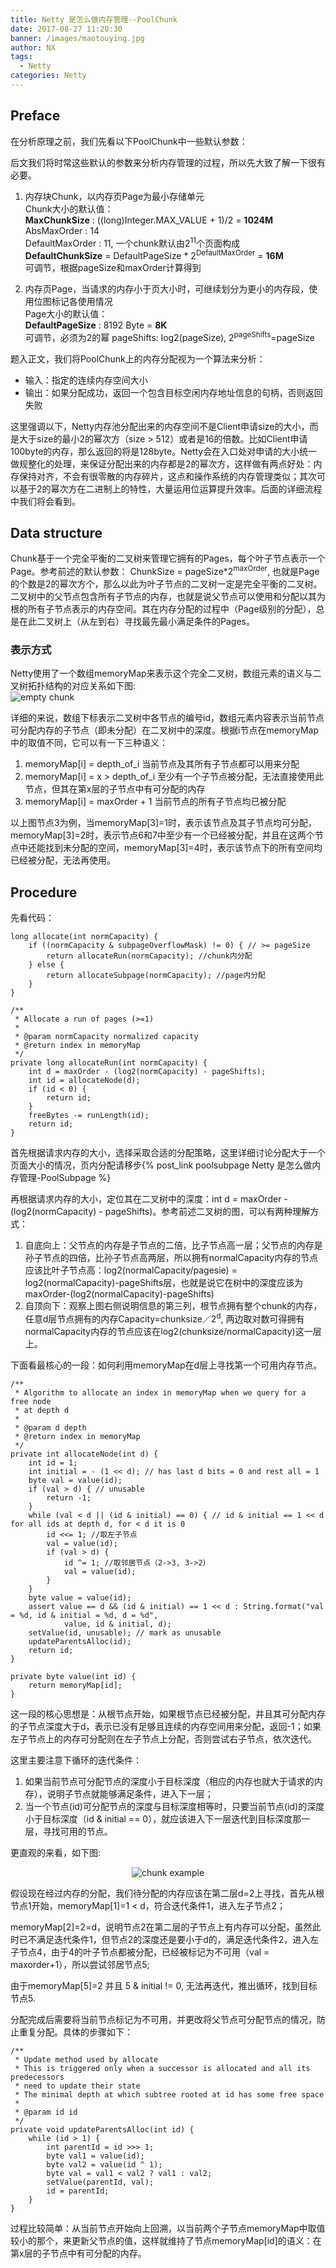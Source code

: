 ```yaml
---
title: Netty 是怎么做内存管理--PoolChunk
date: 2017-08-27 11:20:30
banner: /images/maotouying.jpg
author: NX
tags:
  - Netty
categories: Netty
---
```


## Preface

在分析原理之前，我们先看以下PoolChunk中一些默认参数：

后文我们将时常这些默认的参数来分析内存管理的过程，所以先大致了解一下很有必要。

<!-- more -->

1. 内存块Chunk，以内存页Page为最小存储单元  
Chunk大小的默认值：  
**MaxChunkSize** : ((long)Integer.MAX_VALUE + 1)/2 = **1024M**  
AbsMaxOrder : 14  
DefaultMaxOrder : 11, 一个chunk默认由2<sup>11</sup>个页面构成  
**DefaultChunkSize** = DefaultPageSize * 2<sup>DefaultMaxOrder</sup> = **16M**  
可调节，根据pageSize和maxOrder计算得到

2. 内存页Page，当请求的内存小于页大小时，可继续划分为更小的内存段，使用位图标记各使用情况  
Page大小的默认值：  
**DefaultPageSize** : 8192 Byte = **8K**  
可调节，必须为2的幂
pageShifts: log2(pageSize), 2<sup>pageShifts</sup>=pageSize

题入正文，我们将PoolChunk上的内存分配视为一个算法来分析：

+ 输入：指定的连续内存空间大小
+ 输出：如果分配成功，返回一个包含目标空闲内存地址信息的句柄，否则返回失败

这里强调以下，Netty内存池分配出来的内存空间不是Client申请size的大小，而是大于size的最小2的幂次方（size > 512）或者是16的倍数。比如Client申请100byte的内存，那么返回的将是128byte。Netty会在入口处对申请的大小统一做规整化的处理，来保证分配出来的内存都是2的幂次方，这样做有两点好处：内存保持对齐，不会有很零散的内存碎片，这点和操作系统的内存管理类似；其次可以基于2的幂次方在二进制上的特性，大量运用位运算提升效率。后面的详细流程中我们将会看到。

## Data structure  

Chunk基于一个完全平衡的二叉树来管理它拥有的Pages，每个叶子节点表示一个Page。参考前述的默认参数：
ChunkSize = pageSize*2<sup>maxOrder</sup>, 也就是Page的个数是2的幂次方个，那么以此为叶子节点的二叉树一定是完全平衡的二叉树。二叉树中的父节点包含所有子节点的内存，也就是说父节点可以使用和分配以其为根的所有子节点表示的内存空间。其在内存分配的过程中（Page级别的分配），总是在此二叉树上（从左到右）寻找最先最小满足条件的Pages。

### 表示方式
Netty使用了一个数组memoryMap来表示这个完全二叉树，数组元素的语义与二叉树拓扑结构的对应关系如下图:   
![empty chunk](poolchunk/emptychunk.jpg)  

详细的来说，数组下标表示二叉树中各节点的编号id，数组元素内容表示当前节点可分配内存的子节点（即未分配）在二叉树中的深度。根据i节点在memoryMap中的取值不同，它可以有一下三种语义：
1. memoryMap[i] = depth_of_i 当前节点及其所有子节点都可以用来分配
2. memoryMap[i] = x > depth_of_i 至少有一个子节点被分配，无法直接使用此节点，但其在第x层的子节点中有可分配的内存
3. memoryMap[i] = maxOrder + 1 当前节点的所有子节点均已被分配

以上图节点3为例，当memoryMap[3]=1时，表示该节点及其子节点均可分配，memoryMap[3]=2时，表示节点6和7中至少有一个已经被分配，并且在这两个节点中还能找到未分配的空间，memoryMap[3]=4时，表示该节点下的所有空间均已经被分配，无法再使用。

## Procedure
先看代码：
```
long allocate(int normCapacity) {
    if ((normCapacity & subpageOverflowMask) != 0) { // >= pageSize
        return allocateRun(normCapacity); //chunk内分配
    } else {
        return allocateSubpage(normCapacity); //page内分配
    }
}
```
```
/**
 * Allocate a run of pages (>=1)
 *
 * @param normCapacity normalized capacity
 * @return index in memoryMap
 */
private long allocateRun(int normCapacity) {
    int d = maxOrder - (log2(normCapacity) - pageShifts);
    int id = allocateNode(d);
    if (id < 0) {
        return id;
    }
    freeBytes -= runLength(id);
    return id;
}

```
首先根据请求内存的大小，选择采取合适的分配策略，这里详细讨论分配大于一个页面大小的情况，页内分配请移步{% post_link poolsubpage Netty 是怎么做内存管理-PoolSubpage %}

再根据请求内存的大小，定位其在二叉树中的深度：int d = maxOrder - (log2(normCapacity) - pageShifts)。参考前述二叉树的图，可以有两种理解方式：
1. 自底向上：父节点的内存是子节点的二倍，比子节点高一层；父节点的内存是孙子节点的四倍，比孙子节点高两层，所以拥有normalCapacity内存的节点应该比叶子节点高：log2(normalCapacity/pagesie) = log2(normalCapacity)-pageShifts层，也就是说它在树中的深度应该为maxOrder-(log2(normalCapacity)-pageShifts)
2. 自顶向下：观察上图右侧说明信息的第三列，根节点拥有整个chunk的内存，任意d层节点拥有的内存Capacity=chunksize／2<sup>d</sup>, 两边取对数可得拥有normalCapacity内存的节点应该在log2(chunksize/normalCapacity)这一层上。

下面看最核心的一段：如何利用memoryMap在d层上寻找第一个可用内存节点。
```
/**
 * Algorithm to allocate an index in memoryMap when we query for a free node
 * at depth d
 *
 * @param d depth
 * @return index in memoryMap
 */
private int allocateNode(int d) {
    int id = 1;
    int initial = - (1 << d); // has last d bits = 0 and rest all = 1
    byte val = value(id);
    if (val > d) { // unusable
        return -1;
    }
    while (val < d || (id & initial) == 0) { // id & initial == 1 << d for all ids at depth d, for < d it is 0
        id <<= 1; //取左子节点
        val = value(id);
        if (val > d) {
            id ^= 1; //取邻居节点（2->3, 3->2）
            val = value(id);
        }
    }
    byte value = value(id);
    assert value == d && (id & initial) == 1 << d : String.format("val = %d, id & initial = %d, d = %d",
            value, id & initial, d);
    setValue(id, unusable); // mark as unusable
    updateParentsAlloc(id);
    return id;
}
```
```
private byte value(int id) {
    return memoryMap[id];
}
```
这一段的核心思想是：从根节点开始，如果根节点已经被分配，并且其可分配内存的子节点深度大于d，表示已没有足够且连续的内存空间用来分配，返回-1；如果左子节点上的内存可分配则在左子节点上分配，否则尝试右子节点，依次迭代。

这里主要注意下循环的迭代条件：
1. 如果当前节点可分配节点的深度小于目标深度（相应的内存也就大于请求的内存），说明子节点就能够满足条件，进入下一层；
2. 当一个节点(id)可分配节点的深度与目标深度相等时，只要当前节点(id)的深度小于目标深度（id & initial == 0），就应该进入下一层迭代到目标深度那一层，寻找可用的节点。

更直观的来看，如下图:
<div align=center>

![chunk example](poolchunk/chunkexample.jpg)  

</div>   

假设现在经过内存的分配，我们待分配的内存应该在第二层d=2上寻找，首先从根节点1开始，memoryMap[1]=1 < d，符合迭代条件1，进入左子节点2；  

memoryMap[2]=2=d，说明节点2在第二层的子节点上有内存可以分配，虽然此时已不满足迭代条件1，但节点2的深度还是要小于d的，满足迭代条件2，进入左子节点4，由于4的叶子节点都被分配，已经被标记为不可用（val = maxorder+1），所以尝试邻居节点5;

由于memoryMap[5]=2 并且 5 & initial != 0, 无法再迭代，推出循环，找到目标节点5.  

分配完成后需要将当前节点标记为不可用，并更改将父节点可分配节点的情况，防止重复分配。具体的步骤如下：
```
/**
 * Update method used by allocate
 * This is triggered only when a successor is allocated and all its predecessors
 * need to update their state
 * The minimal depth at which subtree rooted at id has some free space
 *
 * @param id id
 */
private void updateParentsAlloc(int id) {
    while (id > 1) {
        int parentId = id >>> 1;
        byte val1 = value(id);
        byte val2 = value(id ^ 1);
        byte val = val1 < val2 ? val1 : val2;
        setValue(parentId, val);
        id = parentId;
    }
}
```
过程比较简单：从当前节点开始向上回溯，以当前两个子节点memoryMap中取值较小的那个，来更新父节点的值，这样就维持了节点memoryMap[id]的语义：在第x层的子节点中有可分配的内存。
